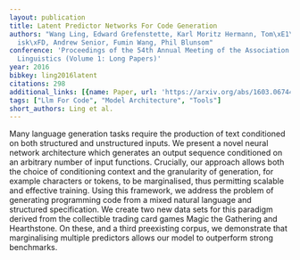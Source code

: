```yaml
---
layout: publication
title: Latent Predictor Networks For Code Generation
authors: "Wang Ling, Edward Grefenstette, Karl Moritz Hermann, Tom\xE1\u0161 Ko\u010D\
  isk\xFD, Andrew Senior, Fumin Wang, Phil Blunsom"
conference: 'Proceedings of the 54th Annual Meeting of the Association for Computational
  Linguistics (Volume 1: Long Papers)'
year: 2016
bibkey: ling2016latent
citations: 298
additional_links: [{name: Paper, url: 'https://arxiv.org/abs/1603.06744'}]
tags: ["Llm For Code", "Model Architecture", "Tools"]
short_authors: Ling et al.
---
```

Many language generation tasks require the production of text conditioned on
both structured and unstructured inputs. We present a novel neural network
architecture which generates an output sequence conditioned on an arbitrary
number of input functions. Crucially, our approach allows both the choice of
conditioning context and the granularity of generation, for example characters
or tokens, to be marginalised, thus permitting scalable and effective training.
Using this framework, we address the problem of generating programming code
from a mixed natural language and structured specification. We create two new
data sets for this paradigm derived from the collectible trading card games
Magic the Gathering and Hearthstone. On these, and a third preexisting corpus,
we demonstrate that marginalising multiple predictors allows our model to
outperform strong benchmarks.